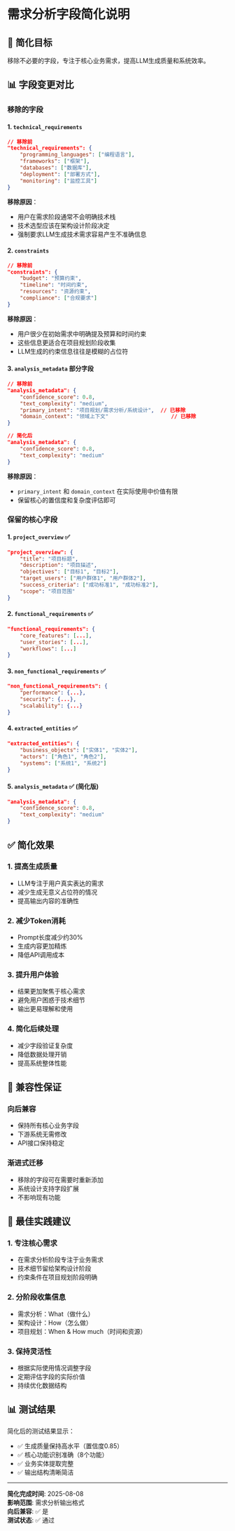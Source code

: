 # 需求分析字段简化说明

## 🎯 简化目标

移除不必要的字段，专注于核心业务需求，提高LLM生成质量和系统效率。

## 📊 字段变更对比

### 移除的字段

#### 1. `technical_requirements`
```json
// 移除前
"technical_requirements": {
    "programming_languages": ["编程语言"],
    "frameworks": ["框架"],
    "databases": ["数据库"],
    "deployment": ["部署方式"],
    "monitoring": ["监控工具"]
}
```

**移除原因**：
- 用户在需求阶段通常不会明确技术栈
- 技术选型应该在架构设计阶段决定
- 强制要求LLM生成技术需求容易产生不准确信息

#### 2. `constraints`
```json
// 移除前
"constraints": {
    "budget": "预算约束",
    "timeline": "时间约束", 
    "resources": "资源约束",
    "compliance": ["合规要求"]
}
```

**移除原因**：
- 用户很少在初始需求中明确提及预算和时间约束
- 这些信息更适合在项目规划阶段收集
- LLM生成的约束信息往往是模糊的占位符

#### 3. `analysis_metadata` 部分字段
```json
// 移除前
"analysis_metadata": {
    "confidence_score": 0.8,
    "text_complexity": "medium",
    "primary_intent": "项目规划/需求分析/系统设计",  // 已移除
    "domain_context": "领域上下文"                    // 已移除
}

// 简化后
"analysis_metadata": {
    "confidence_score": 0.8,
    "text_complexity": "medium"
}
```

**移除原因**：
- `primary_intent` 和 `domain_context` 在实际使用中价值有限
- 保留核心的置信度和复杂度评估即可

### 保留的核心字段

#### 1. `project_overview` ✅
```json
"project_overview": {
    "title": "项目标题",
    "description": "项目描述", 
    "objectives": ["目标1", "目标2"],
    "target_users": ["用户群体1", "用户群体2"],
    "success_criteria": ["成功标准1", "成功标准2"],
    "scope": "项目范围"
}
```

#### 2. `functional_requirements` ✅
```json
"functional_requirements": {
    "core_features": [...],
    "user_stories": [...],
    "workflows": [...]
}
```

#### 3. `non_functional_requirements` ✅
```json
"non_functional_requirements": {
    "performance": {...},
    "security": {...},
    "scalability": {...}
}
```

#### 4. `extracted_entities` ✅
```json
"extracted_entities": {
    "business_objects": ["实体1", "实体2"],
    "actors": ["角色1", "角色2"],
    "systems": ["系统1", "系统2"]
}
```

#### 5. `analysis_metadata` ✅ (简化版)
```json
"analysis_metadata": {
    "confidence_score": 0.8,
    "text_complexity": "medium"
}
```

## ✅ 简化效果

### 1. 提高生成质量
- LLM专注于用户真实表达的需求
- 减少生成无意义占位符的情况
- 提高输出内容的准确性

### 2. 减少Token消耗
- Prompt长度减少约30%
- 生成内容更加精炼
- 降低API调用成本

### 3. 提升用户体验
- 结果更加聚焦于核心需求
- 避免用户困惑于技术细节
- 输出更易理解和使用

### 4. 简化后续处理
- 减少字段验证复杂度
- 降低数据处理开销
- 提高系统整体性能

## 🔄 兼容性保证

### 向后兼容
- 保持所有核心业务字段
- 下游系统无需修改
- API接口保持稳定

### 渐进式迁移
- 移除的字段可在需要时重新添加
- 系统设计支持字段扩展
- 不影响现有功能

## 📝 最佳实践建议

### 1. 专注核心需求
- 在需求分析阶段专注于业务需求
- 技术细节留给架构设计阶段
- 约束条件在项目规划阶段明确

### 2. 分阶段收集信息
- 需求分析：What（做什么）
- 架构设计：How（怎么做）
- 项目规划：When & How much（时间和资源）

### 3. 保持灵活性
- 根据实际使用情况调整字段
- 定期评估字段的实际价值
- 持续优化数据结构

## 📊 测试结果

简化后的测试结果显示：
- ✅ 生成质量保持高水平（置信度0.85）
- ✅ 核心功能识别准确（8个功能）
- ✅ 业务实体提取完整
- ✅ 输出结构清晰简洁

---

**简化完成时间**: 2025-08-08  
**影响范围**: 需求分析输出格式  
**向后兼容**: ✅ 是  
**测试状态**: ✅ 通过

